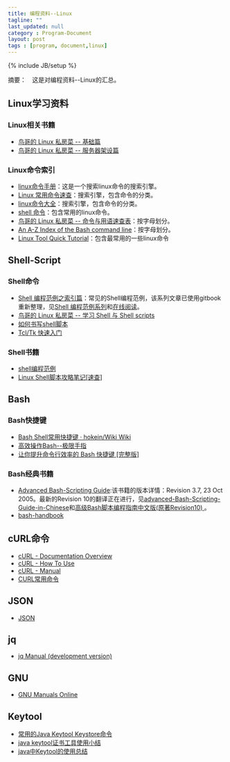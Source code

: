 ```yaml
---
title: 编程资料--Linux
tagline: ""
last_updated: null
category : Program-Document
layout: post
tags : [program, document,linux]
---
```

{% include JB/setup %}

摘要：　这是对编程资料--Linux的汇总。

<!-- more -->

## Linux学习资料

### Linux相关书籍

+ [鸟哥的 Linux 私房菜 -- 基础篇](http://vbird.dic.ksu.edu.tw/linux_basic/linux_basic.php)
+ [鸟哥的 Linux 私房菜 -- 服务器架设篇](http://vbird.dic.ksu.edu.tw/linux_server/)

### Linux命令索引

+ [linux命令手册](http://linux.51yip.com/)：这是一个搜索linux命令的搜索引擎。
+ [Linux 常用命令速查](http://ganquan.info/linux/)：搜索引擎，包含命令的分类。
+ [linux命令大全](http://man.linuxde.net/)：搜索引擎，包含命令的分类。
+ [shell 命令](http://www.lampweb.org/linux/1/)：包含常用的linux命令。
+ [鸟哥的 Linux 私房菜 -- 命令与用语速查表](http://vbird.dic.ksu.edu.tw/linux_basic/1010index.php)：按字母划分。
+ [An A-Z Index of the Bash command line](http://ss64.com/bash/)：按字母划分。
+ [Linux Tool Quick Tutorial](http://linuxtools-rst.readthedocs.org/zh_CN/latest/index.html)：包含最常用的一些linux命令

## Shell-Script

### Shell命令
+ [Shell 编程范例之索引篇](http://www.tinylab.org/shell-programming-paradigm-series-index-review/)：常见的Shell编程范例，该系列文章已使用gitbook重新整理，见[Shell 编程范例系列](http://www.tinylab.org/open-shell-book/)和[在线阅读](tinylab.gitbooks.io/shellbook)。
+ [鸟哥的 Linux 私房菜 -- 学习 Shell 与 Shell scripts](http://vbird.dic.ksu.edu.tw/linux_basic/linux_basic.php#part3)
+ [如何书写shell脚本](http://www.wklken.me/posts/2014/01/12/shell-script-base.html#_8)
+ [Tcl/Tk 快速入门](http://www.ibm.com/developerworks/cn/education/linux/l-tcl/l-tcl-blt.html)

### Shell书籍
+ [shell编程范例](https://tinylab.gitbooks.io/shellbook/content/zh/chapters/01-chapter4.html)
+ [Linux Shell脚本攻略笔记[速查]](http://wklken.me/posts/2013/07/04/note-of-linux-shell-scripting-cookbook.html#)


## Bash

### Bash快捷键
+ [Bash Shell常用快捷键 · hokein/Wiki Wiki](https://github.com/hokein/Wiki/wiki/Bash-Shell%E5%B8%B8%E7%94%A8%E5%BF%AB%E6%8D%B7%E9%94%AE)
+ [高效操作Bash--极限手指](http://ahei.info/bash.htm)
+ [让你提升命令行效率的 Bash 快捷键 [完整版]](https://linuxtoy.org/archives/bash-shortcuts.html)

### Bash经典书籍
+ [Advanced Bash-Scripting Guide](http://manual.51yip.com/shell/):该书籍的版本详情：Revision 3.7, 23 Oct 2005。最新的Revision 10的翻译正在进行，见[advanced-Bash-Scripting-Guide-in-Chinese](https://github.com/LinuxStory/Advanced-Bash-Scripting-Guide-in-Chinese)和[高级Bash脚本编程指南中文版(原著Revision10) ](https://www.gitbook.com/book/imcmy/advanced-bash-scripting-guide-in-chinese/details)。
+ [bash-handbook](https://github.com/denysdovhan/bash-handbook)

## cURL命令
+ [cURL - Documentation Overview](http://curl.haxx.se/docs/)
+ [cURL - How To Use](http://curl.haxx.se/docs/manpage.html)
+ [cURL - Manual](http://curl.haxx.se/docs/manual.html)
+ [CURL常用命令](https://gist.github.com/303182519/132568fd0e58cae57202)

## JSON
+ [JSON](http://www.json.org/)

## jq
+ [jq Manual (development version)](https://stedolan.github.io/jq/manual/)

## GNU
+ [GNU Manuals Online](http://www.gnu.org/manual/manual.html)

## Keytool
+ [常用的Java Keytool Keystore命令](https://www.chinassl.net/ssltools/keytool-commands.html)
+ [java keytool证书工具使用小结](http://www.micmiu.com/lang/java/keytool-start-guide/)
+ [java中Keytool的使用总结](http://blog.csdn.net/tony1130/article/details/5134318)
